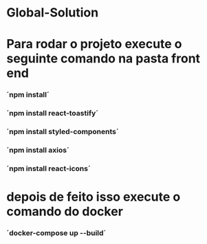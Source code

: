 # Global-Solution

# Para rodar o projeto execute o seguinte comando na pasta front end
### ´npm install´
### ´npm install react-toastify´
### ´npm install styled-components´
### ´npm install axios´
### ´npm install react-icons´

# depois de feito isso execute o comando do docker

### ´docker-compose up --build´
